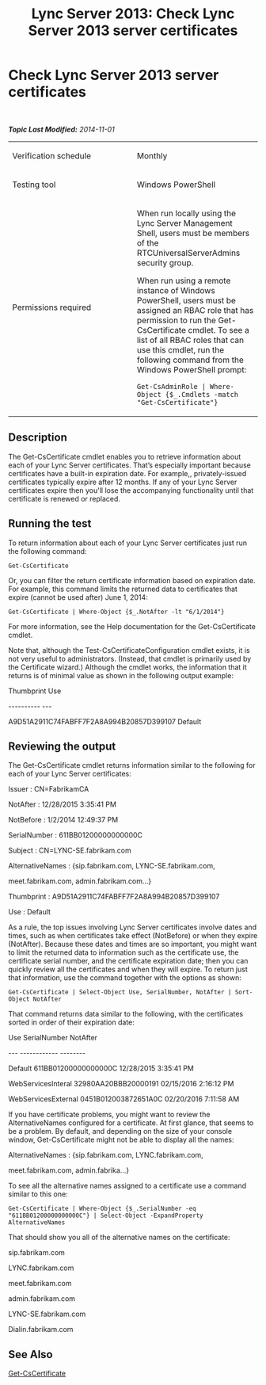 ﻿---
title: 'Lync Server 2013: Check Lync Server 2013 server certificates'
TOCTitle: Check server certificates
ms:assetid: 7b0474e8-0efe-47f0-84eb-a1ba575dabfd
ms:mtpsurl: https://technet.microsoft.com/en-us/library/Dn725210(v=OCS.15)
ms:contentKeyID: 63969620
ms.date: 01/27/2015
mtps_version: v=OCS.15
---

<div data-xmlns="http://www.w3.org/1999/xhtml">

<div class="topic" data-xmlns="http://www.w3.org/1999/xhtml" data-msxsl="urn:schemas-microsoft-com:xslt" data-cs="http://msdn.microsoft.com/en-us/">

<div data-asp="http://msdn2.microsoft.com/asp">

# Check Lync Server 2013 server certificates

</div>

<div id="mainSection">

<div id="mainBody">

<span> </span>

_**Topic Last Modified:** 2014-11-01_


<table>
<colgroup>
<col style="width: 50%" />
<col style="width: 50%" />
</colgroup>
<tbody>
<tr class="odd">
<td><p>Verification schedule</p></td>
<td><p>Monthly</p></td>
</tr>
<tr class="even">
<td><p>Testing tool</p></td>
<td><p>Windows PowerShell</p></td>
</tr>
<tr class="odd">
<td><p>Permissions required</p></td>
<td><p>When run locally using the Lync Server Management Shell, users must be members of the RTCUniversalServerAdmins security group.</p>
<p>When run using a remote instance of Windows PowerShell, users must be assigned an RBAC role that has permission to run the Get-CsCertificate cmdlet. To see a list of all RBAC roles that can use this cmdlet, run the following command from the Windows PowerShell prompt:</p>
<p><code>Get-CsAdminRole | Where-Object {$_.Cmdlets -match &quot;Get-CsCertificate&quot;}</code></p></td>
</tr>
</tbody>
</table>


<div>

## Description

The Get-CsCertificate cmdlet enables you to retrieve information about each of your Lync Server certificates. That’s especially important because certificates have a built-in expiration date. For example,, privately-issued certificates typically expire after 12 months. If any of your Lync Server certificates expire then you'll lose the accompanying functionality until that certificate is renewed or replaced.

</div>

<div>

## Running the test

To return information about each of your Lync Server certificates just run the following command:

`Get-CsCertificate`

Or, you can filter the return certificate information based on expiration date. For example, this command limits the returned data to certificates that expire (cannot be used after) June 1, 2014:

`Get-CsCertificate | Where-Object {$_.NotAfter -lt "6/1/2014"}`

For more information, see the Help documentation for the Get-CsCertificate cmdlet.

Note that, although the Test-CsCertificateConfiguration cmdlet exists, it is not very useful to administrators. (Instead, that cmdlet is primarily used by the Certificate wizard.) Although the cmdlet works, the information that it returns is of minimal value as shown in the following output example:

Thumbprint Use

\---------- ---

A9D51A2911C74FABFF7F2A8A994B20857D399107 Default

</div>

<div>

## Reviewing the output

The Get-CsCertificate cmdlet returns information similar to the following for each of your Lync Server certificates:

Issuer : CN=FabrikamCA

NotAfter : 12/28/2015 3:35:41 PM

NotBefore : 1/2/2014 12:49:37 PM

SerialNumber : 611BB01200000000000C

Subject : CN=LYNC-SE.fabrikam.com

AlternativeNames : {sip.fabrikam.com, LYNC-SE.fabrikam.com,

meet.fabrikam.com, admin.fabrikam.com...}

Thumbprint : A9D51A2911C74FABFF7F2A8A994B20857D399107

Use : Default

As a rule, the top issues involving Lync Server certificates involve dates and times, such as when certificates take effect (NotBefore) or when they expire (NotAfter). Because these dates and times are so important, you might want to limit the returned data to information such as the certificate use, the certificate serial number, and the certificate expiration date; then you can quickly review all the certificates and when they will expire. To return just that information, use the command together with the options as shown:

`Get-CsCertificate | Select-Object Use, SerialNumber, NotAfter | Sort-Object NotAfter`

That command returns data similar to the following, with the certificates sorted in order of their expiration date:

Use SerialNumber NotAfter

\--- ------------ --------

Default 611BB01200000000000C 12/28/2015 3:35:41 PM

WebServicesInteral 32980AA20BBB20000191 02/15/2016 2:16:12 PM

WebServicesExternal 0451B012003872651A0C 02/20/2016 7:11:58 AM

If you have certificate problems, you might want to review the AlternativeNames configured for a certificate. At first glance, that seems to be a problem. By default, and depending on the size of your console window, Get-CsCertificate might not be able to display all the names:

AlternativeNames : {sip.fabrikam.com, LYNC.fabrikam.com,

meet.fabrikam.com, admin.fabrika...}

To see all the alternative names assigned to a certificate use a command similar to this one:

`Get-CsCertificate | Where-Object {$_.SerialNumber -eq "611BB01200000000000C"} | Select-Object -ExpandProperty AlternativeNames`

That should show you all of the alternative names on the certificate:

sip.fabrikam.com

LYNC.fabrikam.com

meet.fabrikam.com

admin.fabrikam.com

LYNC-SE.fabrikam.com

Dialin.fabrikam.com

</div>

<div>

## See Also


[Get-CsCertificate](get-cscertificate.md)  
  

</div>

</div>

<span> </span>

</div>

</div>

</div>


